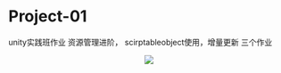 # Project-01
unity实践班作业  资源管理进阶， scirptableobject使用，增量更新 三个作业
<div align="center">
  <img src="https://github.com/raisnows/Project-01/tree/main/Assets/Images/本地1.png">
</div>
